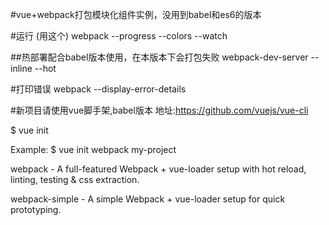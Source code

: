 #vue+webpack打包模块化组件实例，没用到babel和es6的版本

#运行 (用这个)
webpack --progress --colors --watch

##热部署配合babel版本使用，在本版本下会打包失败
webpack-dev-server --inline --hot

#打印错误 
webpack --display-error-details

#新项目请使用vue脚手架,babel版本
地址:https://github.com/vuejs/vue-cli

$ vue init <template-name> <project-name>

Example:
$ vue init webpack my-project

webpack - A full-featured Webpack + vue-loader setup with hot reload, linting, testing & css extraction.

webpack-simple - A simple Webpack + vue-loader setup for quick prototyping.

